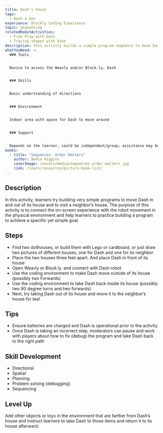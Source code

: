 ```yaml
---
title: Dash's house
tags:
  - Dash & Dot
experience: Blockly Coding Experience
topic: Sequencing
relatedRobotActivities:
  - Free Play with Dash
  - Tracing shapes with Dash
description: This activity builds a simple program sequence to move Dash.
whatYouNeed: >-
  ### Tools


  Device to access the Weavly and/or Block.ly, Dash


  ### Skills


  Basic understanding of directions


  ### Environment


  Indoor area with space for Dash to move around


  ### Support


  Depends on the learner, could be independent/group; assistance may be required to guide or facilitate
books:
  - title: "Sequences: Order Matters"
    author: Nadia Higgins
    coverImage: /assets/media/sequences-order-matters.jpg
    link: /learn/resources/picture-book-list/
---
```

## Description

In this activity, learners try building very simple programs to move Dash in and out of its house and to visit a neighbor’s house. The purpose of this activity is to connect the on-screen experience with the robot movement in the physical environment and help learners to practice building a program to achieve a specific yet simple goal.

## Steps

* Find two dollhouses, or build them with Lego or cardboard, or just draw two pictures of different houses, one for Dash and one for its neighbor
* Place the two houses three feet apart. And place Dash in front of its house
* Open Weavly or Block.ly. and connect with Dash robot
* Use the coding environment to make Dash move outside of its house (possibly two Forwards)
* Use the coding environment to take Dash back inside its house (possibly two 90 degree turns and two forwards)
* Next, try taking Dash out of its house and move it to the neighbor’s house for tea!

## Tips

* Ensure batteries are charged and Dash is operational prior to the activity
* Once Dash is taking an incorrect step, moderators can pause and work with players about how to fix (debug) the program and take Dash back to the right path

## Skill Development

* Directional
* Spatial
* Planning
* Problem solving (debugging)
* Sequencing

## Level Up

Add other objects or toys in the environment that are farther from Dash’s house and instruct learners to take Dash to those items and return it to its house afterward.